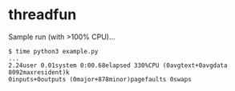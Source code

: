 # threadfun

Sample run (with >100% CPU)...
```
$ time python3 example.py
...
2.24user 0.01system 0:00.68elapsed 330%CPU (0avgtext+0avgdata 8092maxresident)k
0inputs+0outputs (0major+878minor)pagefaults 0swaps
```
